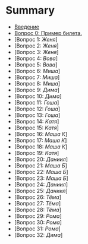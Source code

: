 # Summary

- [Введение](INTRODUCTION.md)
- [Вопрос 0: Пример билета.](tickets/0.md)
- [Вопрос 1: *Женя*]
- [Вопрос 2: *Женя*]
- [Вопрос 3: *Женя*]
- [Вопрос 4: *Вова*]
- [Вопрос 5: *Вова*]
- [Вопрос 6: *Миша*]
- [Вопрос 7: *Миша*]
- [Вопрос 8: *Миша*]
- [Вопрос 9: *Дима*]
- [Вопрос 10: *Дима*]
- [Вопрос 11: *Гоша*]
- [Вопрос 12: *Гоша*]
- [Вопрос 13: *Гоша*]
- [Вопрос 14: *Катя*]
- [Вопрос 15: *Катя*]
- [Вопрос 16: *Маша К*]
- [Вопрос 17: *Маша К*]
- [Вопрос 18: *Маша К*]
- [Вопрос 19: *Катя*]
- [Вопрос 20: *Даниил*]
- [Вопрос 21: *Маша Б*]
- [Вопрос 22: *Маша Б*]
- [Вопрос 23: *Маша Б*]
- [Вопрос 24: *Даниил*]
- [Вопрос 25: *Даниил*]
- [Вопрос 26: *Тёма*]
- [Вопрос 27: *Тёма*]
- [Вопрос 28: *Тёма*]
- [Вопрос 29: *Рома*]
- [Вопрос 30: *Рома*]
- [Вопрос 31: *Рома*]
- [Вопрос 32: *Дима*]
